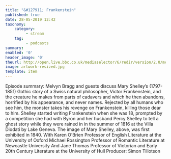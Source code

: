```yaml
---
title: "&#127911; Frankenstein"
published: true
date: 28-05-2019 12:42
taxonomy:
    category:
         - stream
    tag:
         - podcasts
summary:
enabled: '0'
header_image: '0'
theurl: http://open.live.bbc.co.uk/mediaselector/6/redir/version/2.0/mediaset/audio-nondrm-download/proto/http/vpid/p079ctsw.mp3
image: artwork-resized.jpg
template: item
---
```

 
Episode summary: Melvyn Bragg and guests discuss Mary Shelley’s (1797-1851) Gothic story of a Swiss natural philosopher, Victor Frankenstein, and the creature he makes from parts of cadavers and which he then abandons, horrified by his appearance, and never names. Rejected by all humans who see him, the monster takes his revenge on Frankenstein, killing those dear to him. Shelley started writing Frankenstein when she was 18, prompted by a competition she had with Byron and her husband Percy Shelley to tell a ghost story while they were rained in in the summer of 1816 at the Villa Diodati by Lake Geneva. The image of Mary Shelley, above, was first exhibited in 1840. With Karen O’Brien Professor of English Literature at the University of Oxford Michael Rossington Professor of Romantic Literature at Newcastle University And Jane Thomas Professor of Victorian and Early 20th Century Literature at the University of Hull Producer: Simon Tillotson
